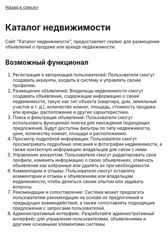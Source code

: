 [Назад к списку](/README.md)

# Каталог недвижимости

Сайт "Каталог недвижимости", предоставляет сервис для размещения объявлений о продаже или аренде недвижимости.

## Возможный функционал

1. Регистрация и авторизация пользователей: Пользователи смогут создавать аккаунты, входить в систему и управлять своим профилем.
2. Размещение объявлений: Владельцы недвижимости смогут создавать объявления, содержащие информацию о своей недвижимости, такую как тип объекта (квартира, дом, земельный участок и т. д.), количество комнат, площадь, стоимость продажи или аренды, расположение и другие характеристики.
3. Поиск и фильтрация объявлений: Пользователи смогут использовать функционал поиска для нахождения подходящих предложений. Будут доступны фильтры по типу недвижимости, цене, количеству комнат, площади и расположению.
4. Просмотр подробной информации: Пользователи смогут просматривать подробные описания и фотографии недвижимости, а также контактную информацию владельцев для связи с ними.
5. Управление аккаунтом: Пользователи смогут редактировать свои профили, изменять информацию о своих объявлениях, отмечать объявления как избранные или удалять их при необходимости.
6. Комментарии и отзывы: Пользователи смогут оставлять комментарии и отзывы к объявлениям или владельцам недвижимости, чтобы делиться своим опытом или задавать вопросы.
7. Рекомендации и сопоставление: Система может предлагать пользователям рекомендации на основе их предпочтений и предыдущих взаимодействий, а также сопоставлять подходящие предложения с запросами пользователей.
8. Административный интерфейс: Разработайте административный интерфейс для управления пользователями, объявлениями и другими основными элементами системы.
